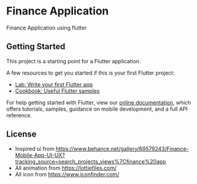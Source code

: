 # Finance Application

Finance Application using flutter

## Getting Started

This project is a starting point for a Flutter application.

A few resources to get you started if this is your first Flutter project:

- [Lab: Write your first Flutter app](https://flutter.dev/docs/get-started/codelab)
- [Cookbook: Useful Flutter samples](https://flutter.dev/docs/cookbook)

For help getting started with Flutter, view our
[online documentation](https://flutter.dev/docs), which offers tutorials,
samples, guidance on mobile development, and a full API reference.

## License

- Inspired ui from https://www.behance.net/gallery/69579243/Finance-Mobile-App-UI-UX?tracking_source=search_projects_views%7Cfinance%20app
- All animation from https://lottiefiles.com/
- All icon from https://www.iconfinder.com/
